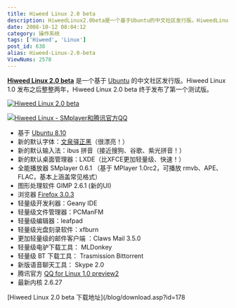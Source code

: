 ```yaml
---
title: Hiweed Linux 2.0 beta
description: HiweedLinux2.0beta是一个基于Ubuntu的中文社区发行版。HiweedLinux1.0发布之后整整两年，HiweedLinux2.0beta终于发布了第一个测试版。
date: 2008-10-12 08:04:12
category: 操作系统
tags: ['Hiweed', 'Linux']
post_id: 638
alias: Hiweed-Linux-2.0-beta
ViewNums: 2578
---
```


[**Hiweed Linux 2.0 beta**](/blog/hiweed-linux-20-beta) 是一个基于 [Ubuntu](/blog/ubuntu-810-beta) 的中文社区发行版。Hiweed Linux 1.0 发布之后整整两年，Hiweed Linux 2.0 beta 终于发布了第一个测试版。

[![Hiweed Linux 2.0 beta](http://hiweed.com/files/images/03.preview.png)](/blog/hiweed-linux-20-beta)

[![Hiweed Linux - SMplayer和腾讯官方QQ](http://hiweed.com/files/images/05.preview.png)](/blog/hiweed-linux-20-beta)

* 基于 [Ubuntu 8.10](/blog/ubuntu-810-beta)
* 新的默认字体：[文泉驿正黑](/blog/wenquanyi-0626-qidao-xiazai)（很漂亮！）
* 新的默认输入法：ibus 拼音（接近搜狗、谷歌、紫光拼音！）
* 新的默认桌面管理器：LXDE（比XFCE更加轻量级、快速！）
* 全能播放器 SMplayer 0.6.1 （基于 MPlayer 1.0rc2，可播放 rmvb、APE、FLAC，基本上涵盖常见格式）
* 图形处理软件 GIMP 2.6.1 (新的UI)
* 浏览器 [Firefox 3.0.3](/tags/FireFox)
* 轻量级开发利器：Geany IDE
* 轻量级文件管理器：PCManFM
* 轻量级编辑器：leafpad
* 轻量级光盘刻录软件：xfburn
* 更加轻量级的邮件客户端 ：Claws Mail 3.5.0
* 轻量级电驴下载工具： MLDonkey
* 轻量级 BT 下载工具： Trasmission Bittorrent
* 新版语音聊天工具： Skype 2.0
* 腾讯官方 [QQ for Linux 1.0 preview2](/blog/qq-for-linux-10-preview2)
* 最新内核 2.6.27

[Hiweed Linux 2.0 beta 下载地址](/blog/download.asp?id=178

